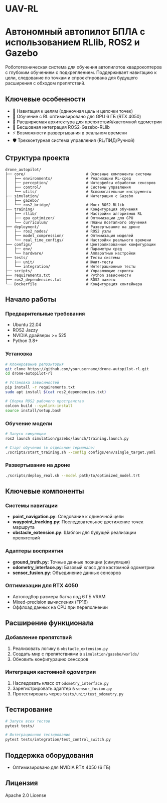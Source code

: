 # UAV-RL
# Автономный автопилот БПЛА с использованием RLlib, ROS2 и Gazebo

Робототехническая система для обучения автопилотов квадрокоптеров с глубоким обучением с подкреплением. Поддерживает навигацию к цели, следование по точкам и спроектирована для будущего расширения с обходом препятствий.

## Ключевые особенности
- 🎯 Навигация к целям (одиночная цель и цепочки точек)
- 🧠 Обучение с RL оптимизировано для GPU 6 ГБ (RTX 4050)
- 🔧 Расширяемая архитектура для препятствий/кастомной одометрии
- 🔄 Бесшовная интеграция ROS2-Gazebo-RLlib
- ⚡ Возможности развертывания в реальном времени
- 🛡️ Трехконтурная система управления (RL/ПИД/Ручной)

## Структура проекта
```
drone_autopilot/
├── core/                           # Основные компоненты системы
│   ├── environments/               # Реализации RL-сред
│   ├── perception/                 # Интерфейсы обработки сенсоров
│   ├── control/                    # Системы управления
│   └── utils/                      # Вспомогательные инструменты
├── simulation/                     # Интеграция с Gazebo
│   ├── gazebo/                     
│   └── ros2_bridge/                # Мост ROS2-RLlib
├── training/                       # Конфигурация обучения
│   ├── rllib/                      # Настройки алгоритмов RL
│   ├── gpu_optimizer/              # Оптимизации для GPU
│   └── curriculum/                 # Планы поэтапного обучения
├── deployment/                     # Развертывание на дроне
│   ├── ros2_nodes/                 # ROS2 узлы
│   ├── model_compression/          # Оптимизация моделей
│   └── real_time_configs/          # Настройки реального времени
├── configs/                        # Централизованные конфигурации
│   ├── env/                        # Параметры сред
│   └── hardware/                   # Аппаратные настройки
├── tests/                          # Тесты системы
│   ├── unit/                       # Юнит-тесты
│   └── integration/                # Интеграционные тесты
├── scripts/                        # Управляющие скрипты
├── requirements.txt                # Python зависимости
├── ros2_dependencies.txt           # ROS2 пакеты
└── Dockerfile                      # Конфигурация контейнера
```

## Начало работы

### Предварительные требования
- Ubuntu 22.04
- ROS2 Jazzy
- NVIDIA драйверы >= 525
- Python 3.8+

### Установка
```bash
# Клонирование репозитория
git clone https://github.com/yourusername/drone-autopilot-rl.git
cd drone-autopilot-rl

# Установка зависимостей
pip install -r requirements.txt
sudo apt install $(cat ros2_dependencies.txt)

# Сборка ROS2 рабочего пространства
colcon build --symlink-install
source install/setup.bash
```

### Обучение модели
```bash
# Запуск симуляции
ros2 launch simulation/gazebo/launch/training.launch.py

# Старт обучения (в отдельном терминале)
./scripts/start_training.sh --config configs/env/single_target.yaml
```

### Развертывание на дроне
```bash
./scripts/deploy_real.sh --model path/to/optimized_model.trt
```

## Ключевые компоненты

### Системы навигации
- **point_navigation.py**: Следование к одиночной цели
- **waypoint_tracking.py**: Последовательное достижение точек маршрута
- **obstacle_extension.py**: Шаблон для будущей реализации препятствий

### Адаптеры восприятия
- **ground_truth.py**: Точные данные позиции (симуляция)
- **odometry_interface.py**: Базовый класс для кастомной одометрии
- **sensor_fusion.py**: Объединение данных сенсоров

### Оптимизации для RTX 4050
- Автоподбор размера батча под 6 ГБ VRAM
- Mixed-precision вычисления (FP16)
- Оффлоад данных на CPU при переполнении

## Расширение функционала

### Добавление препятствий
1. Реализовать логику в `obstacle_extension.py`
2. Создать мир с препятствиями в `simulation/gazebo/worlds/`
3. Обновить конфигурацию сенсоров

### Интеграция кастомной одометрии
1. Наследовать класс от `odometry_interface.py`
2. Зарегистрировать адаптер в `sensor_fusion.py`
3. Протестировать через `tests/unit/test_odometry.py`

## Тестирование
```bash
# Запуск всех тестов
pytest tests/

# Интеграционное тестирование
pytest tests/integration/test_control_switch.py
```

## Поддержка оборудования
- Оптимизировано для NVIDIA RTX 4050 (6 ГБ)

## Лицензия
Apache 2.0 License
